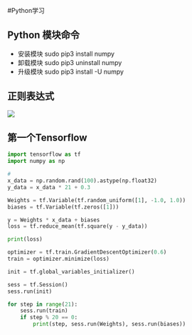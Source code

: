 #Python学习





## Python 模块命令

- 安装模块 sudo pip3 install numpy 
- 卸载模块 sudo pip3 uninstall numpy
- 升级模块 sudo pip3 install -U numpy

## 正则表达式

![](https://morvanzhou.github.io/static/results/basic/13-10-01.png)



## 第一个Tensorflow



```python
import tensorflow as tf
import numpy as np

#
x_data = np.random.rand(100).astype(np.float32)
y_data = x_data * 21 + 0.3

Weights = tf.Variable(tf.random_uniform([1], -1.0, 1.0))
biases = tf.Variable(tf.zeros([1]))

y = Weights * x_data + biases
loss = tf.reduce_mean(tf.square(y - y_data))

print(loss)

optimizer = tf.train.GradientDescentOptimizer(0.6)
train = optimizer.minimize(loss)

init = tf.global_variables_initializer()

sess = tf.Session()
sess.run(init)

for step in range(21):
    sess.run(train)
    if step % 20 == 0:
        print(step, sess.run(Weights), sess.run(biases))
```